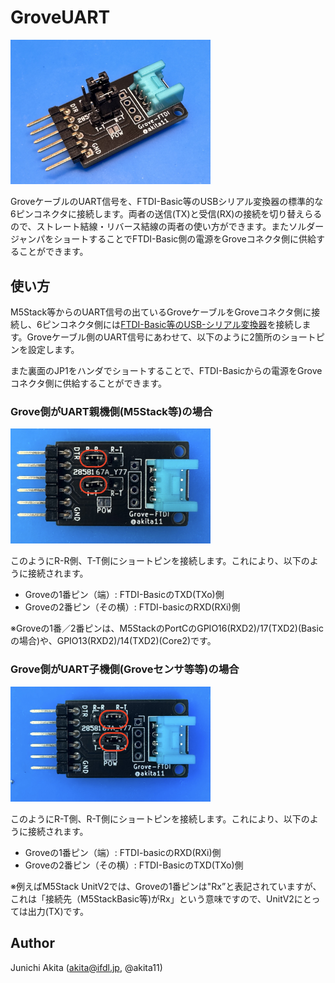 # GroveUART

<img src="https://github.com/akita11/GroveUART/blob/main/GroveUART.jpg" width="320px">

GroveケーブルのUART信号を、FTDI-Basic等のUSBシリアル変換器の標準的な6ピンコネクタに接続します。両者の送信(TX)と受信(RX)の接続を切り替えらるので、ストレート結線・リバース結線の両者の使い方ができます。またソルダージャンパをショートすることでFTDI-Basic側の電源をGroveコネクタ側に供給することができます。


## 使い方

M5Stack等からのUART信号の出ているGroveケーブルをGroveコネクタ側に接続し、6ピンコネクタ側には[FTDI-Basic等のUSB-シリアル変換器](https://www.switch-science.com/products/2782)を接続します。Groveケーブル側のUART信号にあわせて、以下のように2箇所のショートピンを設定します。

また裏面のJP1をハンダでショートすることで、FTDI-Basicからの電源をGroveコネクタ側に供給することができます。

### Grove側がUART親機側(M5Stack等)の場合

<img src="https://github.com/akita11/GroveUART/blob/main/GroveUART1.jpg" width="320px">

このようにR-R側、T-T側にショートピンを接続します。これにより、以下のように接続されます。

- Groveの1番ピン（端）: FTDI-BasicのTXD(TXo)側
- Groveの2番ピン（その横）: FTDI-basicのRXD(RXi)側

※Groveの1番／2番ピンは、M5StackのPortCのGPIO16(RXD2)/17(TXD2)(Basicの場合)や、GPIO13(RXD2)/14(TXD2)(Core2)です。


### Grove側がUART子機側(Groveセンサ等等)の場合

<img src="https://github.com/akita11/GroveUART/blob/main/GroveUART2.jpg" width="320px">

このようにR-T側、R-T側にショートピンを接続します。これにより、以下のように接続されます。

- Groveの1番ピン（端）: FTDI-basicのRXD(RXi)側
- Groveの2番ピン（その横）: FTDI-BasicのTXD(TXo)側

※例えばM5Stack UnitV2では、Groveの1番ピンは"Rx”と表記されていますが、これは「接続先（M5StackBasic等)がRx」という意味ですので、UnitV2にとっては出力(TX)です。


## Author

Junichi Akita (akita@ifdl.jp, @akita11)
